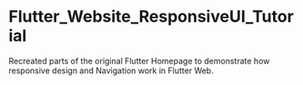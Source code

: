 # Flutter_Website_ResponsiveUI_Tutorial
Recreated parts of the original Flutter Homepage to demonstrate how responsive design and Navigation work in Flutter Web.
